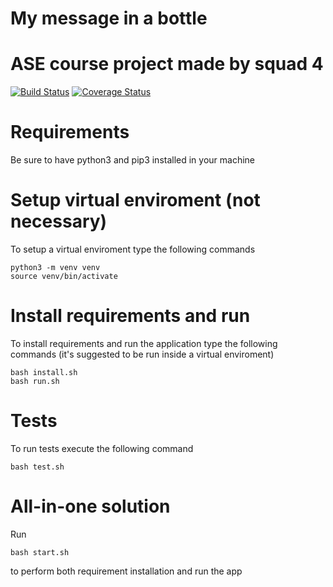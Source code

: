 # My message in a bottle
# ASE course project made by squad 4

[![Build Status](https://app.travis-ci.com/alessiomatricardi/ase-hw2.svg?token=27PrqUDodvhxobq6Hmxx&branch=master)](https://app.travis-ci.com/alessiomatricardi/ase-hw2) [![Coverage Status](https://coveralls.io/repos/github/alessiomatricardi/ase-hw2/badge.svg?branch=master)](https://coveralls.io/github/alessiomatricardi/ase-hw2?branch=master)

# Requirements
Be sure to have python3 and pip3 installed in your machine

# Setup virtual enviroment (not necessary)
To setup a virtual enviroment type the following commands

```
python3 -m venv venv
source venv/bin/activate
```

# Install requirements and run
To install requirements and run the application type the following commands (it's suggested to be run inside a virtual enviroment)
```
bash install.sh
bash run.sh
```

# Tests
To run tests execute the following command

```
bash test.sh
```

# All-in-one solution
Run
```
bash start.sh
```
to perform both requirement installation and run the app
